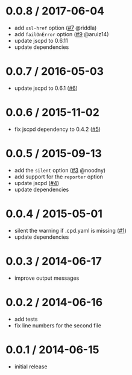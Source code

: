 0.0.8 / 2017-06-04
==================

  * add `xsl-href` option ([#7] @riddla)
  * add `failOnError` option ([#9] @aruiz14)
  * update jscpd to 0.6.11
  * update dependencies

[#7]: https://github.com/yannickcr/gulp-jscpd/issues/7
[#9]: https://github.com/yannickcr/gulp-jscpd/issues/9

0.0.7 / 2016-05-03
==================

  * update jscpd to 0.6.1 ([#6][])

[#6]: https://github.com/yannickcr/gulp-jscpd/issues/6

0.0.6 / 2015-11-02
==================

  * fix jscpd dependency to 0.4.2 ([#5][])

[#5]: https://github.com/yannickcr/gulp-jscpd/issues/5

0.0.5 / 2015-09-13
==================

  * add the `silent` option ([#3] @noodny)
  * add support for the `reporter` option
  * update jscpd ([#4])
  * update dependencies

[#3]: https://github.com/yannickcr/gulp-jscpd/pull/3
[#4]: https://github.com/yannickcr/gulp-jscpd/issues/4

0.0.4 / 2015-05-01
==================

  * silent the warning if .cpd.yaml is missing ([#1][])
  * update dependencies

[#1]: https://github.com/yannickcr/gulp-jscpd/issues/1

0.0.3 / 2014-06-17
==================

  * improve output messages

0.0.2 / 2014-06-16
==================

  * add tests
  * fix line numbers for the second file

0.0.1 / 2014-06-15
==================

  * initial release
